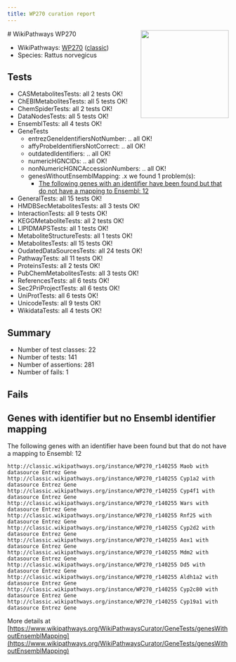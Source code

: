 ```yaml
---
title: WP270 curation report
---
```


<img style="float: right; width: 200px" src="https://upload.wikimedia.org/wikipedia/commons/thumb/8/83/Wplogo_with_text_500.png/640px-Wplogo_with_text_500.png" />
# WikiPathways WP270

* WikiPathways: [WP270](https://wikipathways.org/pathways/WP270) ([classic](https://classic.wikipathways.org/instance/WP270))
* Species: Rattus norvegicus
## Tests
* CASMetabolitesTests: all 2 tests OK!
* ChEBIMetabolitesTests: all 5 tests OK!
* ChemSpiderTests: all 2 tests OK!
* DataNodesTests: all 5 tests OK!
* EnsemblTests: all 4 tests OK!
* GeneTests
    * entrezGeneIdentifiersNotNumber: .. all OK!
    * affyProbeIdentifiersNotCorrect: .. all OK!
    * outdatedIdentifiers: .. all OK!
    * numericHGNCIDs: .. all OK!
    * nonNumericHGNCAccessionNumbers: .. all OK!
    * genesWithoutEnsemblMapping: .x we found 1 problem(s):
        * [The following genes with an identifier have been found but that do not have a mapping to Ensembl: 12](#c4e5430f)
* GeneralTests: all 15 tests OK!
* HMDBSecMetabolitesTests: all 3 tests OK!
* InteractionTests: all 9 tests OK!
* KEGGMetaboliteTests: all 2 tests OK!
* LIPIDMAPSTests: all 1 tests OK!
* MetaboliteStructureTests: all 1 tests OK!
* MetabolitesTests: all 15 tests OK!
* OudatedDataSourcesTests: all 24 tests OK!
* PathwayTests: all 11 tests OK!
* ProteinsTests: all 2 tests OK!
* PubChemMetabolitesTests: all 3 tests OK!
* ReferencesTests: all 6 tests OK!
* Sec2PriProjectTests: all 6 tests OK!
* UniProtTests: all 6 tests OK!
* UnicodeTests: all 9 tests OK!
* WikidataTests: all 4 tests OK!


## Summary

* Number of test classes: 22
* Number of tests: 141
* Number of assertions: 281
* Number of fails: 1

## Fails

<a name="c4e5430f" />

## Genes with identifier but no Ensembl identifier mapping

The following genes with an identifier have been found but that do not have a mapping to Ensembl: 12
```
http://classic.wikipathways.org/instance/WP270_r140255 Maob with datasource Entrez Gene
http://classic.wikipathways.org/instance/WP270_r140255 Cyp1a2 with datasource Entrez Gene
http://classic.wikipathways.org/instance/WP270_r140255 Cyp4f1 with datasource Entrez Gene
http://classic.wikipathways.org/instance/WP270_r140255 Wars with datasource Entrez Gene
http://classic.wikipathways.org/instance/WP270_r140255 Rnf25 with datasource Entrez Gene
http://classic.wikipathways.org/instance/WP270_r140255 Cyp2d2 with datasource Entrez Gene
http://classic.wikipathways.org/instance/WP270_r140255 Aox1 with datasource Entrez Gene
http://classic.wikipathways.org/instance/WP270_r140255 Mdm2 with datasource Entrez Gene
http://classic.wikipathways.org/instance/WP270_r140255 Dd5 with datasource Entrez Gene
http://classic.wikipathways.org/instance/WP270_r140255 Aldh1a2 with datasource Entrez Gene
http://classic.wikipathways.org/instance/WP270_r140255 Cyp2c80 with datasource Entrez Gene
http://classic.wikipathways.org/instance/WP270_r140255 Cyp19a1 with datasource Entrez Gene
```

More details at [https://www.wikipathways.org/WikiPathwaysCurator/GeneTests/genesWithoutEnsemblMapping](https://www.wikipathways.org/WikiPathwaysCurator/GeneTests/genesWithoutEnsemblMapping)

